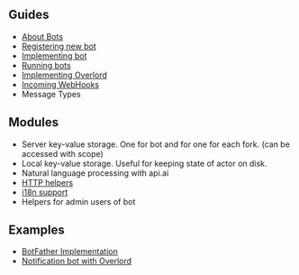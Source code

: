 ## Guides
* [About Bots](tutorials/bot-about.md)
* [Registering new bot](tutorials/bot-register.md)
* [Implementing bot](tutorials/bot-implement.md)
* [Running bots](tutorials/bot-farm.md)
* [Implementing Overlord](tutorials/bot-overlord.md)
* [Incoming WebHooks](tutorials/web-hooks.md)
* Message Types

## Modules
* Server key-value storage. One for bot and for one for each fork. (can be accessed with scope)
* Local key-value storage. Useful for keeping state of actor on disk.
* Natural language processing with api.ai
* [HTTP helpers](api/HTTP.md)
* [i18n support](api/I18N.md)
* Helpers for admin users of bot

## Examples
* [BotFather Implementation](../actor-bots/src/main/java/im/actor/bots/embedded/BotFather.kt)
* [Notification bot with Overlord](../actor-bots/src/main/java/im/actor/bots/blocks/Notification.kt)
